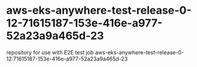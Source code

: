 # aws-eks-anywhere-test-release-0-12-71615187-153e-416e-a977-52a23a9a465d-23
repository for use with E2E test job aws-eks-anywhere-test-release-0-12:71615187-153e-416e-a977-52a23a9a465d-23
